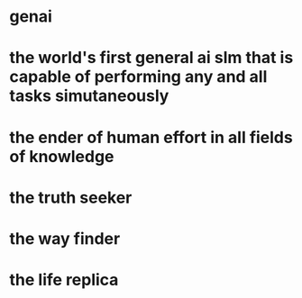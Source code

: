 # genai
# the world's first general ai slm that is capable of performing any and all tasks simutaneously 
# the ender of human effort in all fields of knowledge 
# the truth seeker 
# the way finder 
# the life replica
